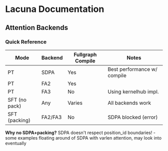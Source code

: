 # Lacuna Documentation

## Attention Backends

### Quick Reference
| Mode | Backend | Fullgraph Compile | Notes |
|------|---------|------------------|-------|
| PT | SDPA |  Yes | Best performance w/ compile |
| PT | FA2 |  Yes |  |
| PT | FA3 |  No | Using kernelhub impl. |
| SFT (no pack) | Any | Varies | All backends work |
| SFT (packing) | FA2/FA3 |  No | SDPA blocked (error) |

**Why no SDPA+packing?** SDPA doesn't respect position_id boundaries!
    - some examples floating around of SDPA with varlen attention, may look into eventually